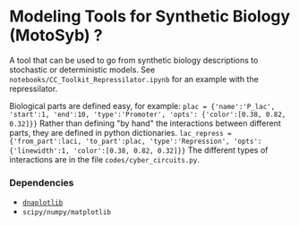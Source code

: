 # Modeling Tools for Synthetic Biology (MotoSyb) ?
A tool that can be used to go from synthetic biology descriptions to stochastic or deterministic models. See `notebooks/CC_Toolkit_Repressilator.ipynb` for an example with the repressilator.

Biological parts are defined easy, for example:
```plac = {'name':'P_lac', 'start':1, 'end':10, 'type':'Promoter', 'opts': {'color':[0.38, 0.82, 0.32]}}```
Rather than defining "by hand" the interactions between different parts, they are defined in python dictionaries. 
```lac_repress = {'from_part':laci, 'to_part':plac, 'type':'Repression', 'opts':{'linewidth':1, 'color':[0.38, 0.82, 0.32]}}```
The different types of interactions are in the file `codes/cyber_circuits.py`. 



### Dependencies
* [`dnaplotlib`](https://github.com/VoigtLab/dnaplotlib)
* `scipy/numpy/matplotlib`


